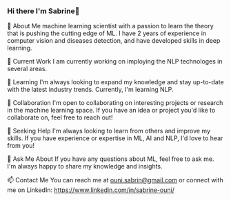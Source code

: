 ### Hi there I'm Sabrine👋



🧐 About Me
machine learning scientist with a passion to learn the theory that is pushing the cutting edge of ML. I have 2 years of experience in computer vision and diseases detection, and have developed skills in deep learning.

🔭 Current Work
I am currently working on imploying the NLP technologes in several areas.

🌱 Learning 
I'm always looking to expand my knowledge and stay up-to-date with the latest industry trends. Currently, I'm learning NLP.

👯 Collaboration
I'm open to collaborating on interesting projects or research in the machine learning space. If you have an idea or project you'd like to collaborate on, feel free to reach out!

🤔 Seeking Help
I'm always looking to learn from others and improve my skills. If you have experience or expertise in ML, AI and NLP, I'd love to hear from you!

💬 Ask Me About
If you have any questions about ML, feel free to ask me. I'm always happy to share my knowledge and insights.

📫 Contact Me
You can reach me at ouni.sabrin@gmail.com or connect with me on LinkedIn: https://www.linkedin.com/in/sabrine-ouni/
<!--
**SabrineOuni/SabrineOuni** is a ✨ _special_ ✨ repository because its `README.md` (this file) appears on your GitHub profile.

Here are some ideas to get you started:

- 🔭 I’m currently working on ...
- 🌱 I’m currently learning ...
- 👯 I’m looking to collaborate on ...
- 🤔 I’m looking for help with ...
- 💬 Ask me about ...
- 📫 How to reach me: ...
- 😄 Pronouns: ...
- ⚡ Fun fact: ...
-->
